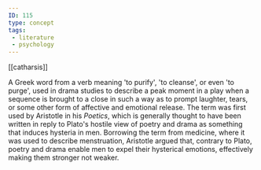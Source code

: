 ```yaml
---
ID: 115
type: concept
tags: 
 - literature
 - psychology
---
```


[[catharsis]]

 A Greek word from
a verb meaning 'to purify', 'to cleanse', or even 'to purge', used in
drama studies to describe a peak moment in a play when a sequence is
brought to a close in such a way as to prompt laughter, tears, or some
other form of affective and emotional release. The term was first used
by Aristotle in his *Poetics*, which is generally thought to have been
written in reply to Plato's hostile view of poetry and drama as
something that induces hysteria in men. Borrowing the term from
medicine, where it was used to describe menstruation, Aristotle argued
that, contrary to Plato, poetry and drama enable men to expel their
hysterical emotions, effectively making them stronger not weaker.
